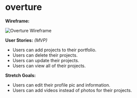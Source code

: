 # overture

**Wireframe:** 

![Overture Wireframe](https://i.ibb.co/k6WPZ7c/overture-wireframe.png)

**User Stories:** *(MVP)*

* Users can add projects to their portfolio.
* Users can delete their projects.
* Users can update their projects.
* Users can view all of their projects.

**Stretch Goals:**

* Users can edit their profile pic and information. 
* Users can add videos instead of photos for their projects.
